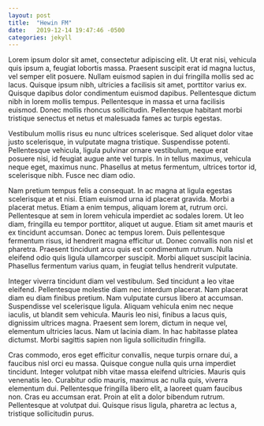 ```yaml
---
layout: post
title:  "Hewin FM"
date:   2019-12-14 19:47:46 -0500
categories: jekyll
---
```

Lorem ipsum dolor sit amet, consectetur adipiscing elit. Ut erat nisi, vehicula quis ipsum a, feugiat lobortis massa. Praesent suscipit erat id magna luctus, vel semper elit posuere. Nullam euismod sapien in dui fringilla mollis sed ac lacus. Quisque ipsum nibh, ultricies a facilisis sit amet, porttitor varius ex. Quisque dapibus dolor condimentum euismod dapibus. Pellentesque dictum nibh in lorem mollis tempus. Pellentesque in massa et urna facilisis euismod. Donec mollis rhoncus sollicitudin. Pellentesque habitant morbi tristique senectus et netus et malesuada fames ac turpis egestas.

Vestibulum mollis risus eu nunc ultrices scelerisque. Sed aliquet dolor vitae justo scelerisque, in vulputate magna tristique. Suspendisse potenti. Pellentesque vehicula, ligula pulvinar ornare vestibulum, neque erat posuere nisi, id feugiat augue ante vel turpis. In in tellus maximus, vehicula neque eget, maximus nunc. Phasellus at metus fermentum, ultrices tortor id, scelerisque nibh. Fusce nec diam odio.

Nam pretium tempus felis a consequat. In ac magna at ligula egestas scelerisque at et nisi. Etiam euismod urna id placerat gravida. Morbi a placerat metus. Etiam a enim tempus, aliquam lorem at, rutrum orci. Pellentesque at sem in lorem vehicula imperdiet ac sodales lorem. Ut leo diam, fringilla eu tempor porttitor, aliquet ut augue. Etiam sit amet mauris et ex tincidunt accumsan. Donec ac tempus lorem. Duis pellentesque fermentum risus, id hendrerit magna efficitur ut. Donec convallis non nisl et pharetra. Praesent tincidunt arcu quis est condimentum rutrum. Nulla eleifend odio quis ligula ullamcorper suscipit. Morbi aliquet suscipit lacinia. Phasellus fermentum varius quam, in feugiat tellus hendrerit vulputate.

Integer viverra tincidunt diam vel vestibulum. Sed tincidunt a leo vitae eleifend. Pellentesque molestie diam nec interdum placerat. Nam placerat diam eu diam finibus pretium. Nam vulputate cursus libero at accumsan. Suspendisse vel scelerisque ligula. Aliquam vehicula enim nec neque iaculis, ut blandit sem vehicula. Mauris leo nisi, finibus a lacus quis, dignissim ultrices magna. Praesent sem lorem, dictum in neque vel, elementum ultricies lacus. Nam ut lacinia diam. In hac habitasse platea dictumst. Morbi sagittis sapien non ligula sollicitudin fringilla.

Cras commodo, eros eget efficitur convallis, neque turpis ornare dui, a faucibus nisl orci eu massa. Quisque congue nulla quis urna imperdiet tincidunt. Integer volutpat nibh vitae massa eleifend ultricies. Mauris quis venenatis leo. Curabitur odio mauris, maximus ac nulla quis, viverra elementum dui. Pellentesque fringilla libero elit, a laoreet quam faucibus non. Cras eu accumsan erat. Proin at elit a dolor bibendum rutrum. Pellentesque at volutpat dui. Quisque risus ligula, pharetra ac lectus a, tristique sollicitudin purus.